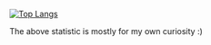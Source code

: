 [![Top Langs](https://github-readme-stats.vercel.app/api/top-langs/?username=roangelova&langs_count=10&layout=compact&line_height=40&hide=css)](https://github.com/anuraghazra/github-readme-stats)

The above statistic is mostly for my own curiosity :)

